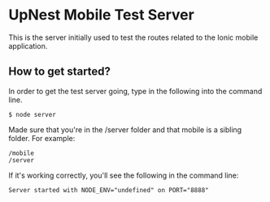 UpNest Mobile Test Server
==================================
This is the server initially used to test the routes related to the Ionic mobile application.

How to get started?
-------------
In order to get the test server going, type in the following into the command line.
```
$ node server
```
Made sure that you're in the /server folder and that mobile is a sibling folder.
For example:

```
/mobile
/server

```

If it's working correctly, you'll see the following in the command line:

```
Server started with NODE_ENV="undefined" on PORT="8888"
```
